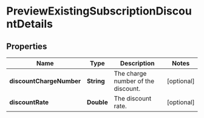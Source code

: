 

# PreviewExistingSubscriptionDiscountDetails


## Properties

| Name | Type | Description | Notes |
|------------ | ------------- | ------------- | -------------|
|**discountChargeNumber** | **String** | The charge number of the discount. |  [optional] |
|**discountRate** | **Double** | The discount rate. |  [optional] |



